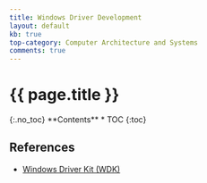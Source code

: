 ```yaml
---
title: Windows Driver Development
layout: default
kb: true
top-category: Computer Architecture and Systems
comments: true
---
```


<h1>{{ page.title }}</h1>
{:.no_toc}
**Contents**
* TOC
{:toc}

## References

* [Windows Driver Kit (WDK)](https://developer.microsoft.com/en-us/windows/hardware/windows-driver-kit)
